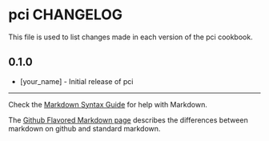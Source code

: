 # pci CHANGELOG

This file is used to list changes made in each version of the pci cookbook.

## 0.1.0
- [your_name] - Initial release of pci

- - -
Check the [Markdown Syntax Guide](http://daringfireball.net/projects/markdown/syntax) for help with Markdown.

The [Github Flavored Markdown page](http://github.github.com/github-flavored-markdown/) describes the differences between markdown on github and standard markdown.
